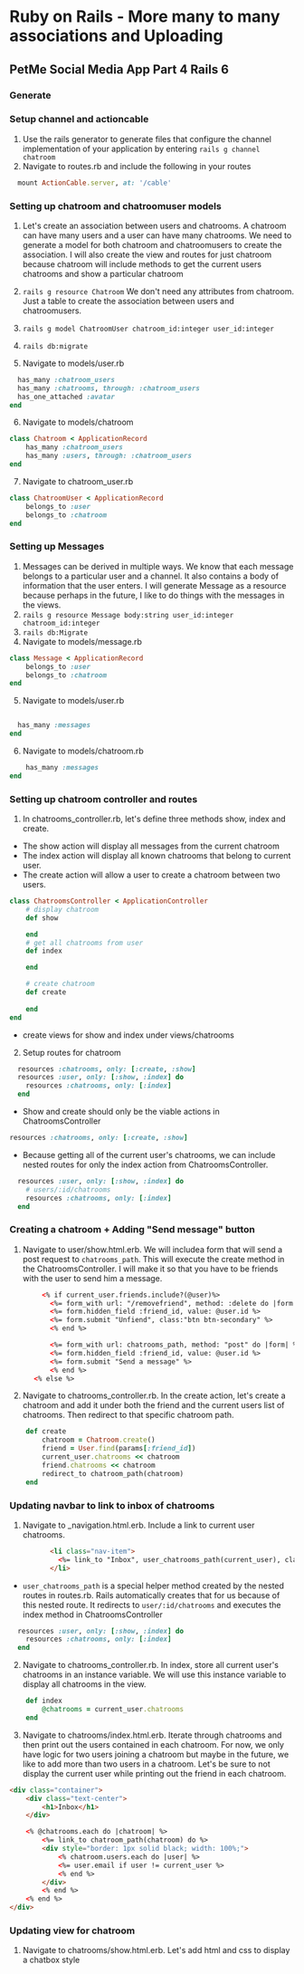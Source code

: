   # Ruby on Rails - More many to many associations and Uploading
  ## PetMe Social Media App Part 4 Rails 6


### Generate 

### Setup channel and actioncable
1. Use the rails generator to generate files that configure the channel implementation of your application by entering `rails g channel chatroom`
2. Navigate to routes.rb and include the following in your routes 

```ruby 
  mount ActionCable.server, at: '/cable'
```

### Setting up chatroom and chatroomuser models
1. Let's create an association between users and chatrooms. A chatroom can have many users and a user can have many chatrooms. We need to generate a model for both chatroom and chatroomusers to create the association. I will also create the view and routes for just chatroom because chatroom will include methods to get the current users chatrooms and show a particular chatroom
2.  ```rails g resource Chatroom``` We don't need any attributes from chatroom. Just a table to create the association between users and chatroomusers. 
3.  ```rails g model ChatroomUser chatroom_id:integer user_id:integer```
4.  ```rails db:migrate```

5. Navigate to models/user.rb

```ruby
  has_many :chatroom_users
  has_many :chatrooms, through: :chatroom_users
  has_one_attached :avatar
end
```
6. Navigate to models/chatroom 

```ruby
class Chatroom < ApplicationRecord
    has_many :chatroom_users
    has_many :users, through: :chatroom_users
end
```
7. Navigate to chatroom_user.rb
```ruby
class ChatroomUser < ApplicationRecord
    belongs_to :user 
    belongs_to :chatroom
end
```

### Setting up Messages 
1. Messages can be derived in multiple ways. We know that each message belongs to a particular user and a channel. It also contains a body of information that the user enters. I will generate Message as a resource because perhaps in the future, I like to do things with the messages in the views.
2. ```rails g resource Message body:string user_id:integer chatroom_id:integer```
3. ```rails db:Migrate```
4. Navigate to models/message.rb

```ruby
class Message < ApplicationRecord
    belongs_to :user 
    belongs_to :chatroom
end
```
5. Navigate to models/user.rb

```ruby

  has_many :messages
end
```
6. Navigate to models/chatroom.rb

```ruby
    has_many :messages
end
```

### Setting up chatroom controller and routes
1. In chatrooms_controller.rb, let's define three methods show, index and create. 

- The show action will display all messages from the current chatroom
- The index action will display all known chatrooms that belong to current user. 
- The create action will allow a user to create a chatroom between two users. 

```ruby 
class ChatroomsController < ApplicationController
    # display chatroom
    def show 

    end
    # get all chatrooms from user
    def index 

    end

    # create chatroom
    def create 
        
    end
end
```

- create views for show and index under views/chatrooms

2. Setup routes for chatroom

```ruby 
  resources :chatrooms, only: [:create, :show]
  resources :user, only: [:show, :index] do 
    resources :chatrooms, only: [:index]
  end
```

- Show and create should only be the viable actions in ChatroomsController 
```ruby 
resources :chatrooms, only: [:create, :show]
```
- Because getting all of the current user's chatrooms, we can include nested routes for only the index action from ChatroomsController. 

```ruby
  resources :user, only: [:show, :index] do 
    # users/:id/chatrooms
    resources :chatrooms, only: [:index]
  end
```

### Creating a chatroom + Adding "Send message" button
1. Navigate to user/show.html.erb. We will includea form that will send a post request to `chatrooms_path`. This will execute the create method in the ChatroomsController. I will make it so that you have to be friends with the user to send him a message.

```html
        <% if current_user.friends.include?(@user)%>
          <%= form_with url: "/removefriend", method: :delete do |form| %> 
          <%= form.hidden_field :friend_id, value: @user.id %> 
          <%= form.submit "Unfiend", class:"btn btn-secondary" %>
          <% end %>

          <%= form_with url: chatrooms_path, method: "post" do |form| %>
          <%= form.hidden_field :friend_id, value: @user.id %>
          <%= form.submit "Send a message" %>
          <% end %>
      <% else %>
```

2. Navigate to chatrooms_controller.rb. In the create action, let's create a chatroom and add it under both the friend and the current users list of chatrooms. Then redirect to that specific chatroom path.

```ruby 
    def create 
        chatroom = Chatroom.create()
        friend = User.find(params[:friend_id])
        current_user.chatrooms << chatroom
        friend.chatrooms << chatroom
        redirect_to chatroom_path(chatroom)
    end
```

### Updating navbar to link to inbox of chatrooms
1. Navigate to _navigation.html.erb. Include a link to current user chatrooms.

```html
          <li class="nav-item">
            <%= link_to "Inbox", user_chatrooms_path(current_user), class: "nav-link"%>
          </li>
```

- `user_chatrooms_path` is a special helper method created by the nested routes in routes.rb. Rails automatically creates that for us because of this nested route. It redirects to `user/:id/chatrooms` and executes the index method in ChatroomsController
```ruby 
  resources :user, only: [:show, :index] do 
    resources :chatrooms, only: [:index]
  end
```
2. Navigate to chatrooms_controller.rb. In index, store all current user's chatrooms in an instance variable. We will use this instance variable to display all chatrooms in the view.

```ruby
    def index 
        @chatrooms = current_user.chatrooms
    end
```

3. Navigate to chatrooms/index.html.erb. Iterate through chatrooms and then print out the users contained in each chatroom. For now, we only have logic for two users joining a chatroom but maybe in the future, we like to add more than two users in a chatroom. Let's be sure to not display the current user while printing out the friend in each chatroom.

```html
<div class="container">
    <div class="text-center">
        <h1>Inbox</h1>
    </div>

    <% @chatrooms.each do |chatroom| %>
        <%= link_to chatroom_path(chatroom) do %>
        <div style="border: 1px solid black; width: 100%;">
            <% chatroom.users.each do |user| %>
            <%= user.email if user != current_user %>
            <% end %>
        </div>
        <% end %>
    <% end %>
</div>
```

### Updating view for chatroom
1. Navigate to chatrooms/show.html.erb. Let's add html and css to display a chatbox style